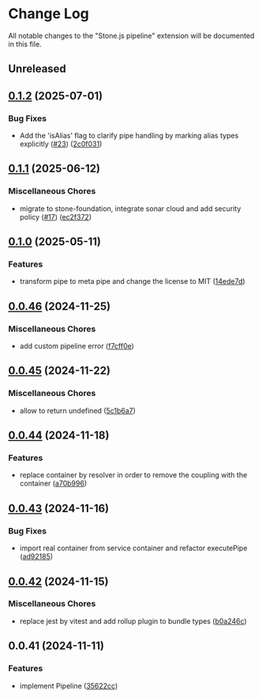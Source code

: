 # Change Log

All notable changes to the "Stone.js pipeline" extension will be documented in this file.

## Unreleased

## [0.1.2](https://github.com/stone-foundation/stone-js-pipeline/compare/v0.1.1...v0.1.2) (2025-07-01)


### Bug Fixes

* Add the 'isAlias' flag to clarify pipe handling by marking alias types explicitly ([#23](https://github.com/stone-foundation/stone-js-pipeline/issues/23)) ([2c0f031](https://github.com/stone-foundation/stone-js-pipeline/commit/2c0f0311fa2ae7b27eb8050c51a19ace8559a4bf))

## [0.1.1](https://github.com/stone-foundation/stone-js-pipeline/compare/v0.1.0...v0.1.1) (2025-06-12)


### Miscellaneous Chores

* migrate to stone-foundation, integrate sonar cloud and add security policy ([#17](https://github.com/stone-foundation/stone-js-pipeline/issues/17)) ([ec2f372](https://github.com/stone-foundation/stone-js-pipeline/commit/ec2f372a1ddb763d00bb1e6fb4ac77f2debf7b19))

## [0.1.0](https://github.com/stone-foundation/stone-js-pipeline/compare/v0.0.46...v0.1.0) (2025-05-11)


### Features

* transform pipe to meta pipe and change the license to MIT ([14ede7d](https://github.com/stone-foundation/stone-js-pipeline/commit/14ede7d9eb488ff17b0c37637fda06e0296e7b4c))

## [0.0.46](https://github.com/stone-foundation/stone-js-pipeline/compare/v0.0.45...v0.0.46) (2024-11-25)


### Miscellaneous Chores

* add custom pipeline error ([f7cff0e](https://github.com/stone-foundation/stone-js-pipeline/commit/f7cff0ea73c3c5bcb048516c676c2bed51eb4e9d))

## [0.0.45](https://github.com/stone-foundation/stone-js-pipeline/compare/v0.0.44...v0.0.45) (2024-11-22)


### Miscellaneous Chores

* allow  to return undefined ([5c1b6a7](https://github.com/stone-foundation/stone-js-pipeline/commit/5c1b6a7daaef488c81e5614b0853b63dc2e8a711))

## [0.0.44](https://github.com/stone-foundation/stone-js-pipeline/compare/v0.0.43...v0.0.44) (2024-11-18)


### Features

* replace container by resolver in order to remove the coupling with the container ([a70b996](https://github.com/stone-foundation/stone-js-pipeline/commit/a70b9963317d0ff6de7a5a4f494d580fbcb4138f))

## [0.0.43](https://github.com/stone-foundation/stone-js-pipeline/compare/v0.0.42...v0.0.43) (2024-11-16)


### Bug Fixes

* import real container from service container and refactor executePipe ([ad92185](https://github.com/stone-foundation/stone-js-pipeline/commit/ad92185fdaad6aa31050eec920120bbf8fd1ebfa))

## [0.0.42](https://github.com/stone-foundation/stone-js-pipeline/compare/v0.0.41...v0.0.42) (2024-11-15)


### Miscellaneous Chores

* replace jest by vitest and add rollup plugin to bundle types ([b0a246c](https://github.com/stone-foundation/stone-js-pipeline/commit/b0a246c11bdc5a5381bf0262978ad8f82d19d2b9))

## 0.0.41 (2024-11-11)


### Features

* implement Pipeline ([35622cc](https://github.com/stone-foundation/stone-js-pipeline/commit/35622cc67786f7e55da6b1f6694dfa52441eba4f))
